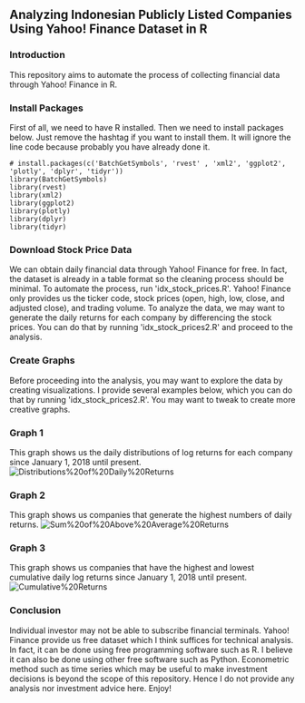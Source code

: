 ## Analyzing Indonesian Publicly Listed Companies Using Yahoo! Finance Dataset in R

### Introduction
This repository aims to automate the process of collecting financial data through Yahoo! Finance in R. 

### Install Packages
First of all, we need to have R installed. Then we need to install packages below. Just remove the hashtag if you want to install them.
It will ignore the line code because probably you have already done it.
```
# install.packages(c('BatchGetSymbols', 'rvest' , 'xml2', 'ggplot2', 'plotly', 'dplyr', 'tidyr'))
library(BatchGetSymbols)
library(rvest)
library(xml2)
library(ggplot2)
library(plotly)
library(dplyr)
library(tidyr)
```

### Download Stock Price Data
We can obtain daily financial data through Yahoo! Finance for free. In fact, the dataset is already in a table format so the cleaning
process should be minimal. To automate the process, run 'idx_stock_prices.R'. Yahoo! Finance only provides us the ticker code,
stock prices (open, high, low, close, and adjusted close), and trading volume. To analyze the data, we may want to generate the daily
returns for each company by differencing the stock prices. You can do that by running 'idx_stock_prices2.R' and proceed to the analysis. 

### Create Graphs
Before proceeding into the analysis, you may want to explore the data by creating visualizations. I provide several examples below,
which you can do that by running 'idx_stock_prices2.R'. You may want to tweak to create more creative graphs.

### Graph 1
This graph shows us the daily distributions of log returns for each company since January 1, 2018 until present.
![Distributions%20of%20Daily%20Returns](https://github.com/ledwindra/idx_stock_prices/blob/master/r_scripts/Distributions%20of%20Daily%20Returns.png)

### Graph 2
This graph shows us companies that generate the highest numbers of daily returns.
![Sum%20of%20Above%20Average%20Returns](https://github.com/ledwindra/idx_stock_prices/blob/master/r_scripts/Sum%20of%20Above%20Average%20Returns.png)

### Graph 3
This graph shows us companies that have the highest and lowest cumulative daily log returns since January 1, 2018 until present.
![Cumulative%20Returns](https://github.com/ledwindra/idx_stock_prices/blob/master/r_scripts/Cumulative%20Returns.png)

### Conclusion
Individual investor may not be able to subscribe financial terminals. Yahoo! Finance provide us free dataset which I think suffices for
technical analysis. In fact, it can be done using free programming software such as R. I believe it can also be done using other free
software such as Python. Econometric method such as time series which may be useful to make investment decisions is beyond the scope
of this repository. Hence I do not provide any analysis nor investment advice here. Enjoy!
